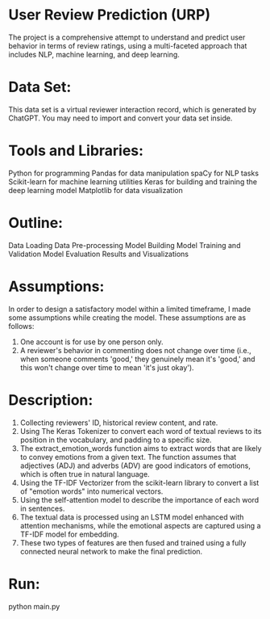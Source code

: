 # User Review Prediction (URP)
The project is a comprehensive attempt to understand and predict user behavior in terms of review ratings, using a multi-faceted approach that includes NLP, machine learning, and deep learning.

# Data Set:
This data set is a virtual reviewer interaction record, which is generated by ChatGPT. You may need to import and convert your data set inside.

# Tools and Libraries:
Python for programming
Pandas for data manipulation
spaCy for NLP tasks
Scikit-learn for machine learning utilities
Keras for building and training the deep learning model
Matplotlib for data visualization

# Outline:

Data Loading
Data Pre-processing
Model Building
Model Training and Validation
Model Evaluation
Results and Visualizations

# Assumptions:
  In order to design a satisfactory model within a limited timeframe, I made some assumptions while creating the model. These assumptions are as follows:
  1. One account is for use by one person only.
  2. A reviewer's behavior in commenting does not change over time (i.e., when someone comments 'good,' they genuinely mean it's 'good,' and this won't change over time to mean 'it's just okay').

# Description:

1. Collecting reviewers' ID, historical review content, and rate.
2. Using The Keras Tokenizer to convert each word of textual reviews to its position in the vocabulary, and padding to a specific size.
3. The extract_emotion_words function aims to extract words that are likely to convey emotions from a given text. The function assumes that adjectives (ADJ) and adverbs (ADV) are good indicators of emotions, which is often true in natural language.
4. Using the TF-IDF Vectorizer from the scikit-learn library to convert a list of "emotion words" into numerical vectors.
5. Using the self-attention model to describe the importance of each word in sentences.
6. The textual data is processed using an LSTM model enhanced with attention mechanisms, while the emotional aspects are captured using a TF-IDF model for embedding.
7. These two types of features are then fused and trained using a fully connected neural network to make the final prediction.

# Run:
python main.py

